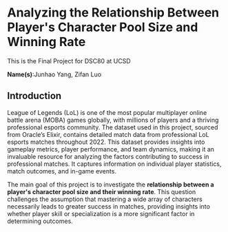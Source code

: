 # Analyzing the Relationship Between Player's Character Pool Size and Winning Rate

This is the Final Project for DSC80 at UCSD

**Name(s)**:Junhao Yang, Zifan Luo

## Introduction
League of Legends (LoL) is one of the most popular multiplayer online battle arena (MOBA) games globally, with millions of players and a thriving professional esports community. The dataset used in this project, sourced from Oracle’s Elixir, contains detailed match data from professional LoL esports matches throughout 2022. This dataset provides insights into gameplay metrics, player performance, and team dynamics, making it an invaluable resource for analyzing the factors contributing to success in professional matches. It captures information on individual player statistics, match outcomes, and in-game events. 

The main goal of this project is to investigate the **relationship between a player's character pool size and their winning rate**. This question challenges the assumption that mastering a wide array of characters necessarily leads to greater success in matches, providing insights into whether player skill or specialization is a more significant factor in determining outcomes.


